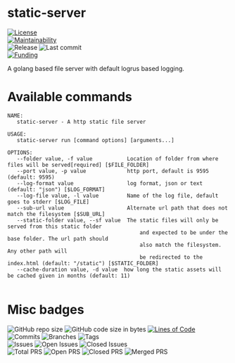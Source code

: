# static-server

[![License](https://img.shields.io/badge/License-BSD%202--Clause-blue.svg)](LICENSE)  
[![Maintainability](https://api.codeclimate.com/v1/badges/c2684a014a3b74bac0cc/maintainability)](https://codeclimate.com/github/dictyBase/static-server/maintainability)   
![Release](https://badgen.net/github/release/dictyBase/static-server)
![Last commit](https://badgen.net/github/last-commit/dictyBase/static-server/develop)   
[![Funding](https://badgen.net/badge/NIGMS/Rex%20L%20Chisholm,dictyBase,DCR/yellow?list=|)](https://projectreporter.nih.gov/project_info_description.cfm?aid=10024726&icde=0)

A golang based file server with default logrus based logging.

# Available commands

```
NAME:
   static-server - A http static file server

USAGE:
   static-server run [command options] [arguments...]

OPTIONS:
   --folder value, -f value           Location of folder from where files will be served[required] [$FILE_FOLDER]
   --port value, -p value             http port, default is 9595 (default: 9595)
   --log-format value                 log format, json or text (default: "json") [$LOG_FORMAT]
   --log-file value, -l value         Name of the log file, default goes to stderr [$LOG_FILE]
   --sub-url value                    Alternate url path that does not match the filesystem [$SUB_URL]
   --static-folder value, --sf value  The static files will only be served from this static folder
                                          and expected to be under the base folder. The url path should
                                          also match the filesystem. Any other path will
                                          be redirected to the index.html (default: "/static") [$STATIC_FOLDER]   
   --cache-duration value, -d value  how long the static assets will be cached given in months (default: 11)
   
```

# Misc badges
![GitHub repo size](https://img.shields.io/github/repo-size/dictyBase/static-server?style=plastic)
![GitHub code size in bytes](https://img.shields.io/github/languages/code-size/dictyBase/static-server?style=plastic)
[![Lines of Code](https://badgen.net/codeclimate/loc/dictyBase/static-server)](https://codeclimate.com/github/dictyBase/static-server/code)  
![Commits](https://badgen.net/github/commits/dictyBase/static-server/develop)
![Branches](https://badgen.net/github/branches/dictyBase/static-server)
![Tags](https://badgen.net/github/tags/dictyBase/static-server)  
![Issues](https://badgen.net/github/issues/dictyBase/static-server)
![Open Issues](https://badgen.net/github/open-issues/dictyBase/static-server)
![Closed Issues](https://badgen.net/github/closed-issues/dictyBase/static-server)   
![Total PRS](https://badgen.net/github/prs/dictyBase/static-server)
![Open PRS](https://badgen.net/github/open-prs/dictyBase/static-server)
![Closed PRS](https://badgen.net/github/closed-prs/dictyBase/static-server)
![Merged PRS](https://badgen.net/github/merged-prs/dictyBase/static-server)  
